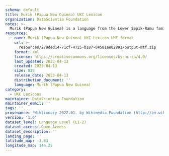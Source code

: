 ```yaml
---
schema: default
title: Murik (Papua New Guinea) UKC Lexicon
organization: DataScientia Foundation
notes: >-
  Murik (Papua New Guinea) is a language from the Lower Sepik-Ramu family, spoken in Oceania. The UKC Lexicon of Murik (Papua New Guinea) is represented as a lexico-semantic network. It consists of words, word senses, synsets, as well as sense-level and synset-level relationships.
resources:
  - name: Murik (Papua New Guinea) UKC Lexicon LMF format
    url: >-
      resources/279ded14-71cf-4725-b187-04581ae02891/output-mtf.zip
    format: xml
    license: https://creativecommons.org/licenses/by-nc-sa/4.0/
    last_updated: 2023-04-13
    created: 2023-04-13
    size: 819
    release_date: 2023-04-13
    distribution_document: ''
    language: Murik (Papua New Guinea)
category:
  - UKC Lexicons
maintainer: DataScientia Foundation
maintainer_email: ''
tags: ''
provenance: 'Wiktionary 2022.01. by Wikimedia Foundation (http://en.wiktionary.org); Princeton WordNet 2.1 by Princeton University (https://wordnet.princeton.edu)'
version: '1.0'
dataset_level: Language Level (L1-2)
dataset_access: Open Access
dataset_description: ''
landing_page: ''
latitude_map: -3.83
longitude_map: 144.25
---
```

